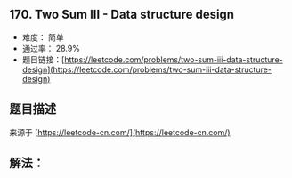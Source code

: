 ## 170. Two Sum III - Data structure design

- 难度： 简单
- 通过率： 28.9%
- 题目链接：[https://leetcode.com/problems/two-sum-iii-data-structure-design](https://leetcode.com/problems/two-sum-iii-data-structure-design)


## 题目描述

来源于 [https://leetcode-cn.com/](https://leetcode-cn.com/)



## 解法：